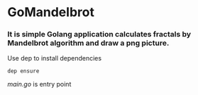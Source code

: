 # GoMandelbrot

### It is simple Golang application calculates fractals by Mandelbrot algorithm and draw a png picture.

Use dep to install dependencies

    dep ensure

_main.go_ is entry point